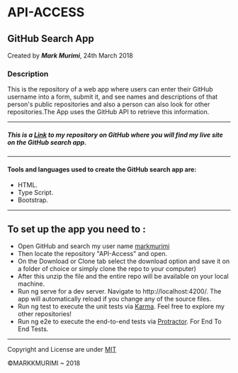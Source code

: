 # API-ACCESS
## GitHub Search App
Created by ***Mark Murimi***, 24th March 2018

### Description
This is the repository of a web app where users can enter their GitHub username into a form, submit it, and see names and descriptions of that person's public repositories and also a person can also look for other repositories.The App uses the GitHub API to retrieve this information.

---
##### This is a [Link](https://github.com/markmurimi/API-Access) to my repository on GitHub where you will find my live site on the GitHub search app.

---
#### Tools and languages used to create the GitHub search app are:
* HTML.
* Type Script.
* Bootstrap.

---

## To set up the app you need to :
* Open GitHub and search my user name [markmurimi](https://github.com/markmurimi)
* Then locate the repository "API-Access" and open.
* On the Download or Clone tab select the download option and save it on a folder of choice or simply clone the repo to your computer)
* After this unzip the file and the entire repo will be available on your local machine.
* Run ng serve for a dev server. Navigate to http://localhost:4200/. The app will automatically reload if you change any of the source files.
* Run ng test to execute the unit tests via [Karma](https://karma-runner.github.io/2.0/index.html). Feel free to explore my other repositories!
* Run ng e2e to execute the end-to-end tests via [Protractor](http://www.protractortest.org/#/). For End To End Tests.

---
Copyright and License are under [MIT](https://github.com/markmurimi/API-Access/blob/master/LICENSE)

©MARKKMURIMI ~ 2018